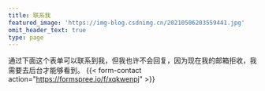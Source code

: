 ```yaml
---
title: 联系我
featured_image: 'https://img-blog.csdnimg.cn/20210506203559441.jpg'
omit_header_text: true
type: page
---
```


通过下面这个表单可以联系到我，但我也许不会回复，因为现在我的邮箱拒收，我需要去后台才能够看到。
{{< form-contact action="https://formspree.io/f/xqkwenpj" >}}
